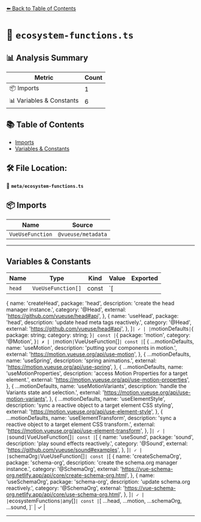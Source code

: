 [⬅️ Back to Table of Contents](../index.md)

# 📄 `ecosystem-functions.ts`

## 📊 Analysis Summary

| Metric | Count |
|--------|-------|
| 📦 Imports | 1 |
| 📊 Variables & Constants | 6 |

## 📚 Table of Contents

- [Imports](#imports)
- [Variables & Constants](#variables-constants)

## 🛠️ File Location:
📂 **`meta/ecosystem-functions.ts`**

## 📦 Imports

| Name | Source |
|------|--------|
| `VueUseFunction` | `@vueuse/metadata` |


---

## Variables & Constants

| Name | Type | Kind | Value | Exported |
|------|------|------|-------|----------|
| `head` | `VueUseFunction[]` | const | `[
  {
    name: 'createHead',
    package: 'head',
    description: 'create the head manager instance.',
    category: '@Head',
    external: 'https://github.com/vueuse/head#api',
  },
  {
    name: 'useHead',
    package: 'head',
    description: 'update head meta tags reactively.',
    category: '@Head',
    external: 'https://github.com/vueuse/head#api',
  },
]` | ✓ |
| `motionDefaults` | `{ package: string; category: string; }` | const | `{
  package: 'motion',
  category: '@Motion',
}` | ✗ |
| `motion` | `VueUseFunction[]` | const | `[
  {
    ...motionDefaults,
    name: 'useMotion',
    description: 'putting your components in motion.',
    external: 'https://motion.vueuse.org/api/use-motion',
  },
  {
    ...motionDefaults,
    name: 'useSpring',
    description: 'spring animations.',
    external: 'https://motion.vueuse.org/api/use-spring',
  },
  {
    ...motionDefaults,
    name: 'useMotionProperties',
    description: 'access Motion Properties for a target element.',
    external: 'https://motion.vueuse.org/api/use-motion-properties',
  },
  {
    ...motionDefaults,
    name: 'useMotionVariants',
    description: 'handle the Variants state and selection.',
    external: 'https://motion.vueuse.org/api/use-motion-variants',
  },
  {
    ...motionDefaults,
    name: 'useElementStyle',
    description: 'sync a reactive object to a target element CSS styling',
    external: 'https://motion.vueuse.org/api/use-element-style',
  },
  {
    ...motionDefaults,
    name: 'useElementTransform',
    description: 'sync a reactive object to a target element CSS transform.',
    external: 'https://motion.vueuse.org/api/use-element-transform',
  },
]` | ✓ |
| `sound` | `VueUseFunction[]` | const | `[
  {
    name: 'useSound',
    package: 'sound',
    description: 'play sound effects reactively.',
    category: '@Sound',
    external: 'https://github.com/vueuse/sound#examples',
  },
]` | ✓ |
| `schemaOrg` | `VueUseFunction[]` | const | `[
  {
    name: 'createSchemaOrg',
    package: 'schema-org',
    description: 'create the schema.org manager instance.',
    category: '@SchemaOrg',
    external: 'https://vue-schema-org.netlify.app/api/core/create-schema-org.html',
  },
  {
    name: 'useSchemaOrg',
    package: 'schema-org',
    description: 'update schema.org reactively.',
    category: '@SchemaOrg',
    external: 'https://vue-schema-org.netlify.app/api/core/use-schema-org.html',
  },
]` | ✓ |
| `ecosystemFunctions` | `any[]` | const | `[
  ...head,
  ...motion,
  ...schemaOrg,
  ...sound,
]` | ✓ |


---